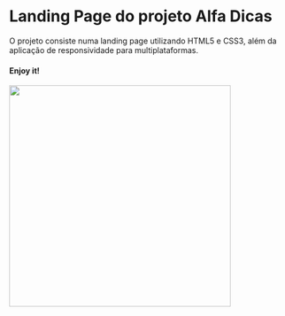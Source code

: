# Landing Page do projeto Alfa Dicas
O projeto consiste numa landing page utilizando HTML5 e CSS3, além da aplicação de responsividade para multiplataformas.

#### Enjoy it!
<img src="https://media.giphy.com/media/CvgezXSuQTMTC/giphy.gif" width="400px">
